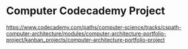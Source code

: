 # Computer Codecademy Project

https://www.codecademy.com/paths/computer-science/tracks/cspath-computer-architecture/modules/computer-architecture-portfolio-project/kanban_projects/computer-architecture-portfolio-project

